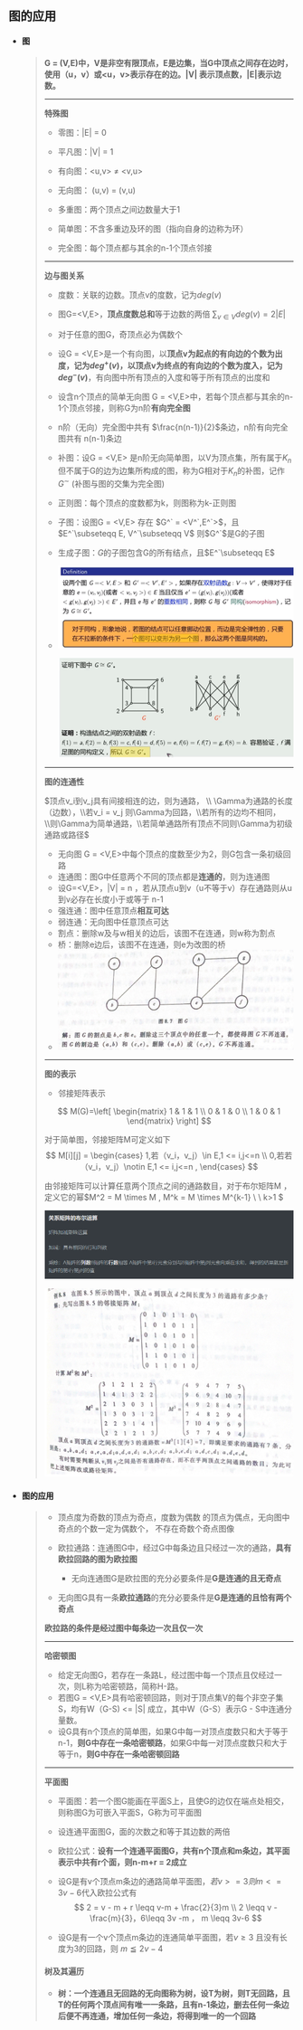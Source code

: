 ## 图的应用

- #### **图**

  > **G = (V,E)中，V是非空有限顶点，E是边集，当G中顶点之间存在边时，使用（u，v）或<u，v>表示存在的边。|V| 表示顶点数，|E|表示边数。**
  >
  > ---
  >
  > **特殊图**
  >
  > - 零图：|E| = 0
  >
  > - 平凡图：|V| = 1
  >
  > - 有向图：<u,v> $\neq$ <v,u> 
  >
  > - 无向图： (u,v)  = (v,u)
  > - 多重图：两个顶点之间边数量大于1
  > - 简单图：不含多重边及环的图（指向自身的边称为环）
  > - 完全图：每个顶点都与其余的n-1个顶点邻接
  >
  > ---
  >
  > **边与图关系**
  >
  > - 度数：关联的边数。顶点v的度数，记为$deg(v)$
  > - 图G=<V,E>，**顶点度数总和**等于边数的两倍  $\sum_{v \in V}deg(v) = 2|E|$
  > - 对于任意的图G，奇顶点必为偶数个
  > - 设G = <V,E>是一个有向图，以**顶点v为起点的有向边的个数为出度，记为$deg^+(v)$，以顶点v为终点的有向边的个数为度入，记为$deg^-(v)$**，有向图中所有顶点的入度和等于所有顶点的出度和
  > - 设含n个顶点的简单无向图 G = <V,E>中，若每个顶点都与其余的n-1个顶点邻接，则称G为n阶**有向完全图**
  > - n阶（无向）完全图中共有 $\frac{n(n-1)}{2}$条边，n阶有向完全图共有 n(n-1)条边
  > - 补图：设G = <V,E> 是n阶无向简单图，以V为顶点集，所有属于$K_n$但不属于G的边为边集所构成的图，称为G相对于$K_n$的补图，记作 $G^{\sim}$  (补图与图的交集为完全图)
  > - 正则图：每个顶点的度数都为k，则图称为k-正则图
  > - 子图：设图G = <V,E> 存在 $G^` = <V^`,E^`>$，且 $E^`\subseteqq E, V^`\subseteqq V$ 则$G^`$是G的子图
  > - 生成子图：$G$的子图包含G的所有结点，且$E^`\subseteqq E$
  >
  > - ![image-20220208192505221](image-20220208192505221.png) 
  >
  >   ![image-20220208192559827](image-20220208192559827.png) 
  >
  > ---
  >
  > **图的连通性**
  >
  > 
  >
  > $顶点v_i到v_j具有间接相连的边，则为通路， \\ \Gamma为通路的长度（边数），\\若v_i = v_j 则\Gamma为回路，\\若所有的边均不相同，\\则\Gamma为简单通路，\\若简单通路所有顶点不同则\Gamma为初级通路或路径$
  >
  > - 无向图 G = <V,E>中每个顶点的度数至少为2，则G包含一条初级回路
  > - 连通图：图G中任意两个不同的顶点都是**连通的**，则为连通图
  > - 设G=<V,E>，|V| = n ，若从顶点u到v（u不等于v）存在通路则从u到v必存在长度小于或等于 n-1
  > - 强连通：图中任意顶点**相互可达**
  > - 弱连通：无向图中任意顶点可达
  > - 割点：删除w及与w相关的边后，该图不在连通，则w称为割点
  > -  桥：删除e边后，该图不在连通，则e为改图的桥
  > - ![image-20220208201829065](image-20220208201829065.png) 
  >
  > ---
  >
  > **图的表示**
  >
  > - 邻接矩阵表示
  >
  > $$
  > M(G)=\left[
  > 	\begin{matrix}
  > 		1 & 1 & 1 \\
  > 		0 & 1 & 0 \\
  > 		1 & 0 & 1
  > 	\end{matrix}
  > \right]
  > $$
  >
  > 对于简单图，邻接矩阵M可定义如下
  > $$
  > M[i][j] = 
  >  \begin{cases}
  >  1,若（v_i，v_j）\in E,1 <= i,j<=n \\
  >  0,若若（v_i，v_j）\notin E,1 <= i,j<=n ,
  >  \end{cases}
  > $$
  >  
  >
  > 由邻接矩阵可以计算任意两个顶点之间的通路数目，对于布尔矩阵M ，定义它的幂$M^2 = M \times M , M^k = M \times M^{k-1} \ \  k>1 $
  >
  > ![image-20220208203830960](image-20220208203830960.png) 
  >
  > ![image-20220208204102880](image-20220208204102880.png) 

- #### **图的应用**

  > - 顶点度为奇数的顶点为奇点，度数为偶数 的顶点为偶点，无向图中奇点的个数一定为偶数个， 不存在奇数个奇点图像
  >
  > - 欧拉通路：连通图G中，经过G中每条边且只经过一次的通路，**具有欧拉回路的图为欧拉图**
  >   - 无向连通图G是欧拉图的充分必要条件是**G是连通的且无奇点**
  > - 无向图G具有一条**欧拉通路**的充分必要条件是**G是连通的且恰有两个奇点**
  >
  > 
  >
  > **欧拉路的条件是经过图中每条边一次且仅一次**
  >
  > ---
  >
  > **哈密顿图**
  >
  > - 给定无向图G，若存在一条路L，经过图中每一个顶点且仅经过一次，则L称为哈密顿路，简称H-路。
  > - 若图G = <V,E>具有哈密顿回路，则对于顶点集V的每个非空子集S，均有W（G-S) <=  |S|  成立，其中W（G-S）表示G - S中连通分量数。
  > - 设G具有n个顶点的简单图，如果G中每一对顶点度数只和大于等于n-1，**则G中存在一条哈密顿路**，如果G中每一对顶点度数只和大于等于n，**则G中存在一条哈密顿回路**
  >
  > ---
  >
  > **平面图**
  >
  > - 平面图：若一个图G能画在平面S上，且使G的边仅在端点处相交，则称图G为可嵌入平面S，G称为可平面图
  >
  > - 设连通平面图G，面的次数之和等于其边数的两倍
  >
  > - 欧拉公式：**设有一个连通平面图G，共有n个顶点和m条边，其平面表示中共有r个面，则n-m+r = 2成立**
  >
  > - 设G是有v个顶点m条边的通路简单平面图，$若v >= 3 则 m <=3v-6$代入欧拉公式有
  >   $$
  >   2 = v - m + r \leqq v-m + \frac{2}{3}m \\
  >   2 \leqq v - \frac{m}{3}，6\leqq 3v -m ， m \leqq 3v-6
  >   $$
  >
  > - 设G是有一个v个顶点m条边的连通简单平面图，若$v \geq 3$ 且没有长度为3的回路，则 $m \leqq 2v - 4$
  >
  > 
  >
  > #### **树及其遍历**
  >
  > - **树：一个连通且无回路的无向图称为树，设T为树，则T无回路，且T的任何两个顶点间有唯一一条路，且有n-1条边，删去任何一条边后便不再连通，增加任何一条边，将得到唯一的一个回路**
  >
  >   
  >
  >   

  

    










